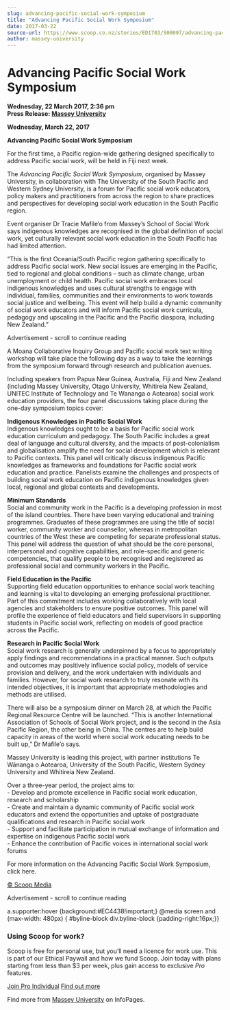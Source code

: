 ```yaml
---
slug: advancing-pacific-social-work-symposium
title: "Advancing Pacific Social Work Symposium"
date: 2017-03-22
source-url: https://www.scoop.co.nz/stories/ED1703/S00097/advancing-pacific-social-work-symposium.htm
author: massey-university
---
```

Advancing Pacific Social Work Symposium
=======================================

**Wednesday, 22 March 2017, 2:36 pm**  
**Press Release: [Massey University](https://info.scoop.co.nz/Massey_University)**

**Wednesday, March 22, 2017**

**Advancing Pacific Social Work Symposium**

For the first time, a Pacific region-wide gathering designed specifically to address Pacific social work, will be held in Fiji next week.

The _Advancing Pacific Social Work Symposium_, organised by Massey University, in collaboration with The University of the South Pacific and Western Sydney University, is a forum for Pacific social work educators, policy makers and practitioners from across the region to share practices and perspectives for developing social work education in the South Pacific region.

Event organiser Dr Tracie Mafile’o from Massey’s School of Social Work says indigenous knowledges are recognised in the global definition of social work, yet culturally relevant social work education in the South Pacific has had limited attention.

“This is the first Oceania/South Pacific region gathering specifically to address Pacific social work. New social issues are emerging in the Pacific, tied to regional and global conditions – such as climate change, urban unemployment or child health. Pacific social work embraces local indigenous knowledges and uses cultural strengths to engage with individual, families, communities and their environments to work towards social justice and wellbeing. This event will help build a dynamic community of social work educators and will inform Pacific social work curricula, pedagogy and upscaling in the Pacific and the Pacific diaspora, including New Zealand.”

Advertisement - scroll to continue reading





A Moana Collaborative Inquiry Group and Pacific social work text writing workshop will take place the following day as a way to take the learnings from the symposium forward through research and publication avenues.

Including speakers from Papua New Guinea, Australia, Fiji and New Zealand (including Massey University, Otago University, Whitireia New Zealand, UNITEC Institute of Technology and Te Wananga o Aotearoa) social work education providers, the four panel discussions taking place during the one-day symposium topics cover:

**Indigenous Knowledges in Pacific Social Work**  
Indigenous knowledges ought to be a basis for Pacific social work education curriculum and pedagogy. The South Pacific includes a great deal of language and cultural diversity, and the impacts of post-colonialism and globalisation amplify the need for social development which is relevant to Pacific contexts. This panel will critically discuss indigenous Pacific knowledges as frameworks and foundations for Pacific social work education and practice. Panelists examine the challenges and prospects of building social work education on Pacific indigenous knowledges given local, regional and global contexts and developments.

**Minimum Standards**  
Social and community work in the Pacific is a developing profession in most of the island countries. There have been varying educational and training programmes. Graduates of these programmes are using the title of social worker, community worker and counsellor, whereas in metropolitan countries of the West these are competing for separate professional status. This panel will address the question of what should be the core personal, interpersonal and cognitive capabilities, and role-specific and generic competencies, that qualify people to be recognised and registered as professional social and community workers in the Pacific.

**Field Education in the Pacific**  
Supporting field education opportunities to enhance social work teaching and learning is vital to developing an emerging professional practitioner. Part of this commitment includes working collaboratively with local agencies and stakeholders to ensure positive outcomes. This panel will profile the experience of field educators and field supervisors in supporting students in Pacific social work, reflecting on models of good practice across the Pacific.

**Research in Pacific Social Work**  
Social work research is generally underpinned by a focus to appropriately apply findings and recommendations in a practical manner. Such outputs and outcomes may positively influence social policy, models of service provision and delivery, and the work undertaken with individuals and families. However, for social work research to truly resonate with its intended objectives, it is important that appropriate methodologies and methods are utilised.

There will also be a symposium dinner on March 28, at which the Pacific Regional Resource Centre will be launched. “This is another International Association of Schools of Social Work project, and is the second in the Asia Pacific Region, the other being in China. The centres are to help build capacity in areas of the world where social work educating needs to be built up,” Dr Mafile’o says.

Massey University is leading this project, with partner institutions Te Wānanga o Aotearoa, University of the South Pacific, Western Sydney University and Whitireia New Zealand.

Over a three-year period, the project aims to:  
\- Develop and promote excellence in Pacific social work education, research and scholarship  
\- Create and maintain a dynamic community of Pacific social work educators and extend the opportunities and uptake of postgraduate qualifications and research in Pacific social work  
\- Support and facilitate participation in mutual exchange of information and expertise on indigenous Pacific social work  
\- Enhance the contribution of Pacific voices in international social work forums

For more information on the Advancing Pacific Social Work Symposium, click here.  

[© Scoop Media](http://www.scoop.co.nz/about/terms.html)  

Advertisement - scroll to continue reading



a.supporter:hover {background:#EC4438!important;} @media screen and (max-width: 480px) { #byline-block div.byline-block {padding-right:16px;}}

### Using Scoop for work?

Scoop is free for personal use, but you’ll need a licence for work use. This is part of our Ethical Paywall and how we fund Scoop. Join today with plans starting from less than $3 per week, plus gain access to exclusive _Pro_ features.  
  
[Join Pro Individual](https://pro.scoop.co.nz/Individual/?from=ProIn24) [Find out more](https://pro.scoop.co.nz/using-scoop-for-work/?from=ProIn24)

Find more from [Massey University](https://info.scoop.co.nz/Massey_University) on InfoPages.